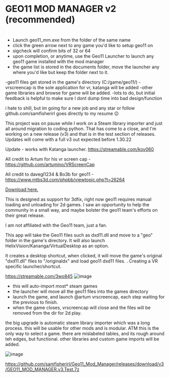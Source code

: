


 
# GEO11 MOD MANAGER v2 (recommended)
#

- Launch geo11_mm.exe from the folder of the same name
- click the green arrow next to any game you'd like to setup geo11 on
- sigcheck will confirm bits of 32 or 64 
- upon completion, or anytime, use the Geo11 Launcher to launch any geo11 game installed with the mod manager
- the game list is stored in the documents folder, move the launcher any where you'd like but keep the folder next to it. 
 

-geo11 files get stored in the game's directory (C:/game/geo11/)
-vrscreencap is the sole application for vr, katanga will be added
-other game libraries and browse for game will be added. 
-lots to do, but initial feedback is helpful to make sure I dont dump time into bad design/function

i hate to shill, but im going for a new job and any star or follow github.com/samfisherirl  goes directly to my resume  😉 
 
 
This project was on pause while I work on a Steam library importer and just all around migration to coding python. That has come to a close, and I'm working on a new release (v3) and that is in the test section of releases. Updates will come with a full v3 out expected before 1.30.22

Update -  works with Katanga launcher. https://streamable.com/kov060

All credit to Artum for his vr screen cap - https://github.com/artumino/VRScreenCap 

All credit to  davegl1234 & Bo3b for geo11 - https://www.mtbs3d.com/phpbb/viewtopic.php?t=26264

[Download here.](https://github.com/samfisherirl/Geo11_Mod_Manager/releases) 

This is designed as support for 3dfix, right now geo11 requires manual loading and unloading for 2d games. I saw an opportunity to help the community in a small way, and maybe bolster the geo11 team's efforts on their great release.

I am not affiliated with the Geo11 team, just a fan.

This app will take the Geo11 files such as dxd11.dll and move to a "geo" folder in the game's directory. It will also launch HelixVision/Kananga/VirtualDesktop as an option. 

It creates a desktop shortcut, when clicked, it will move the game's original "dxd11.dll" files to "/originaldx" and load geo11 dxd11 files. . Creating a VR specific launcher/shortcut.

https://streamable.com/3wo845
 ![image](https://user-images.githubusercontent.com/98753696/187366004-54357a0e-dbc2-4be6-a14d-b46d06bfc190.png)


- this will auto-import most* steam games
- the launcher will move all the geo11 files into the games directory
- launch the game, and launch @artum  vrscreencap, each step waiting for the previous to finish. 
- when the game closes, vrscreencap will close and the files will be removed from the dir for 2d play. 

the big upgrade is automatic steam library importer which was a long process. this will be usable for other mods and is modular. ATM this is the only way to select a game. there are mislabeled tables, and its rough around teh edges, but functional. other libraries and custom game imports will be added. 

![image](https://user-images.githubusercontent.com/98753696/211889864-aa63f2ad-6c87-4ca6-a830-5e1a3598c5c0.png)

https://github.com/samfisherirl/Geo11_Mod_Manager/releases/download/v3/GEO11_MOD_MANAGER.v3.Test.7z

